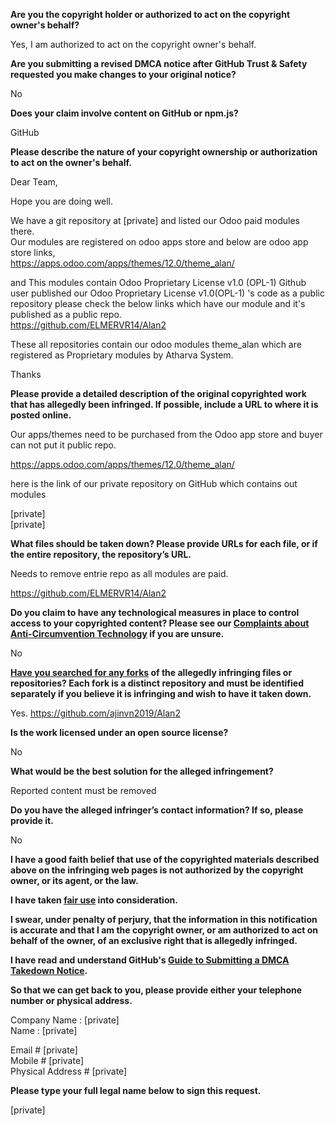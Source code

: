 **Are you the copyright holder or authorized to act on the copyright owner's behalf?**

Yes, I am authorized to act on the copyright owner's behalf.

**Are you submitting a revised DMCA notice after GitHub Trust & Safety requested you make changes to your original notice?**

No

**Does your claim involve content on GitHub or npm.js?**

GitHub

**Please describe the nature of your copyright ownership or authorization to act on the owner's behalf.**

Dear Team,

Hope you are doing well.

We have a git repository at [private] and listed our Odoo paid modules there.  
Our modules are registered on odoo apps store and below are odoo app store links,  
https://apps.odoo.com/apps/themes/12.0/theme_alan/

and This modules contain Odoo Proprietary License v1.0 (OPL-1) Github user published our Odoo Proprietary License v1.0(OPL-1) 's code as a public repository please check the below links which have our module and it's published as a public repo.  
https://github.com/ELMERVR14/Alan2

These all repositories contain our odoo modules theme_alan which are registered as Proprietary modules by Atharva System.

Thanks

**Please provide a detailed description of the original copyrighted work that has allegedly been infringed. If possible, include a URL to where it is posted online.**

Our apps/themes need to be purchased from the Odoo app store and buyer can not put it public repo.

https://apps.odoo.com/apps/themes/12.0/theme_alan/

here is the link of our private repository on GitHub which contains out modules

[private]  
[private]  

**What files should be taken down? Please provide URLs for each file, or if the entire repository, the repository’s URL.**

Needs to remove entrie repo as all modules are paid.

https://github.com/ELMERVR14/Alan2 

**Do you claim to have any technological measures in place to control access to your copyrighted content? Please see our <a href="https://docs.github.com/articles/guide-to-submitting-a-dmca-takedown-notice#complaints-about-anti-circumvention-technology">Complaints about Anti-Circumvention Technology</a> if you are unsure.**

No

**<a href="https://docs.github.com/articles/dmca-takedown-policy#b-what-about-forks-or-whats-a-fork">Have you searched for any forks</a> of the allegedly infringing files or repositories? Each fork is a distinct repository and must be identified separately if you believe it is infringing and wish to have it taken down.**

Yes.
https://github.com/ajinvn2019/Alan2

**Is the work licensed under an open source license?**

No

**What would be the best solution for the alleged infringement?**

Reported content must be removed

**Do you have the alleged infringer’s contact information? If so, please provide it.**

No

**I have a good faith belief that use of the copyrighted materials described above on the infringing web pages is not authorized by the copyright owner, or its agent, or the law.**

**I have taken <a href="https://www.lumendatabase.org/topics/22">fair use</a> into consideration.**

**I swear, under penalty of perjury, that the information in this notification is accurate and that I am the copyright owner, or am authorized to act on behalf of the owner, of an exclusive right that is allegedly infringed.**

**I have read and understand GitHub's <a href="https://docs.github.com/articles/guide-to-submitting-a-dmca-takedown-notice/">Guide to Submitting a DMCA Takedown Notice</a>.**

**So that we can get back to you, please provide either your telephone number or physical address.**

Company Name : [private]  
Name : [private]  

Email # [private]  
Mobile # [private]  
Physical Address # [private]  

**Please type your full legal name below to sign this request.**

[private]  
